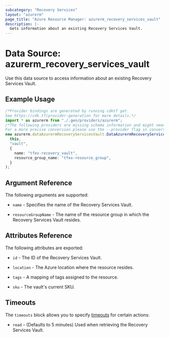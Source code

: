 ```yaml
---
subcategory: "Recovery Services"
layout: "azurerm"
page_title: "Azure Resource Manager: azurerm_recovery_services_vault"
description: |-
  Gets information about an existing Recovery Services Vault.
---
```


# Data Source: azurerm\_recovery\_services\_vault

Use this data source to access information about an existing Recovery Services Vault.

## Example Usage

```typescript
/*Provider bindings are generated by running cdktf get.
See https://cdk.tf/provider-generation for more details.*/
import * as azurerm from "./.gen/providers/azurerm";
/*The following providers are missing schema information and might need manual adjustments to synthesize correctly: azurerm.
For a more precise conversion please use the --provider flag in convert.*/
new azurerm.dataAzurermRecoveryServicesVault.DataAzurermRecoveryServicesVault(
  this,
  "vault",
  {
    name: "tfex-recovery_vault",
    resource_group_name: "tfex-resource_group",
  }
);

```

## Argument Reference

The following arguments are supported:

*   `name` - Specifies the name of the Recovery Services Vault.

*   `resourceGroupName` - The name of the resource group in which the Recovery Services Vault resides.

## Attributes Reference

The following attributes are exported:

*   `id` - The ID of the Recovery Services Vault.

*   `location` - The Azure location where the resource resides.

*   `tags` - A mapping of tags assigned to the resource.

*   `sku` - The vault's current SKU.

## Timeouts

The `timeouts` block allows you to specify [timeouts](https://www.terraform.io/language/resources/syntax#operation-timeouts) for certain actions:

* `read` - (Defaults to 5 minutes) Used when retrieving the Recovery Services Vault.
